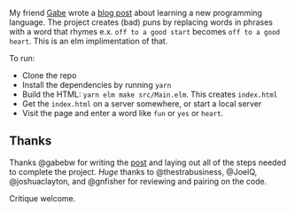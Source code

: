 My friend [Gabe](https://github.com/gabebw) wrote a [blog post](http://gabebw.com/blog/2015/10/24/how-to-learn-a-new-programming-language) about learning a new programming language. The project creates (bad) puns by replacing words in phrases with a word that rhymes e.x. `off to a good start` becomes `off to a good heart`. This is an elm implimentation of that.

To run:

* Clone the repo
* Install the dependencies by running `yarn`
* Build the HTML: `yarn elm make src/Main.elm`. This creates `index.html`
* Get the `index.html` on a server somewhere, or start a local server
* Visit the page and enter a word like `fun` or `yes` or `heart`.

## Thanks

Thanks @gabebw for writing the [post](http://gabebw.com/blog/2015/10/24/how-to-learn-a-new-programming-language) and laying out all of the steps needed to complete the project. _Huge_ thanks to @thestrabusiness, @JoelQ, @joshuaclayton, and @gnfisher for reviewing and pairing on the code.

Critique welcome.
